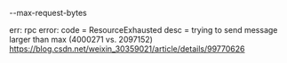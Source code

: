 
--max-request-bytes

err: rpc error: code = ResourceExhausted desc = trying to send message larger than max (4000271 vs. 2097152)
https://blog.csdn.net/weixin_30359021/article/details/99770626